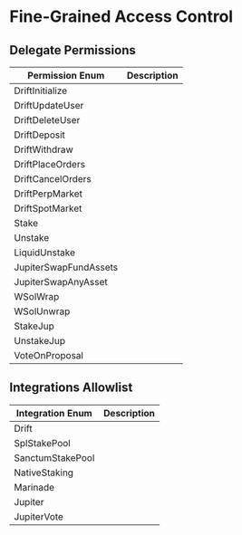 # Fine-Grained Access Control

## Delegate Permissions

| Permission Enum       | Description |
| --------------------- | ----------- |
| DriftInitialize       |             |
| DriftUpdateUser       |             |
| DriftDeleteUser       |             |
| DriftDeposit          |             |
| DriftWithdraw         |             |
| DriftPlaceOrders      |             |
| DriftCancelOrders     |             |
| DriftPerpMarket       |             |
| DriftSpotMarket       |             |
| Stake                 |             |
| Unstake               |             |
| LiquidUnstake         |             |
| JupiterSwapFundAssets |             |
| JupiterSwapAnyAsset   |             |
| WSolWrap              |             |
| WSolUnwrap            |             |
| StakeJup              |             |
| UnstakeJup            |             |
| VoteOnProposal        |             |

## Integrations Allowlist

| Integration Enum | Description  |
| ---------------- | ------------ |
| Drift            |              |
| SplStakePool     |              |
| SanctumStakePool |              |
| NativeStaking    |              |
| Marinade         |              |
| Jupiter          |              |
| JupiterVote      |              |

